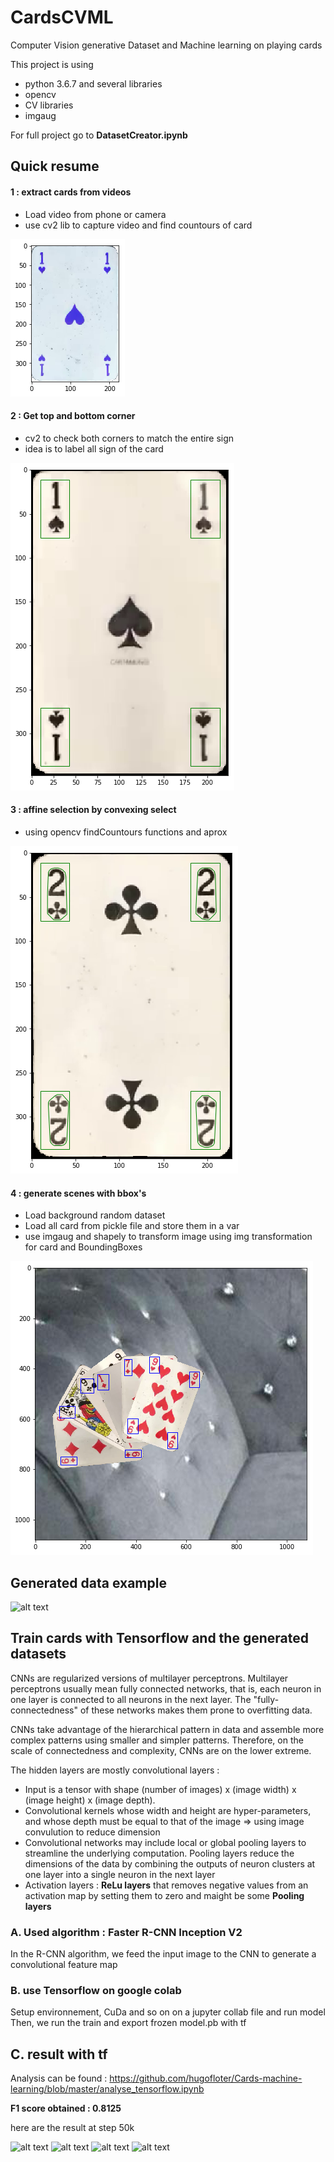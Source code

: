 # CardsCVML

Computer Vision generative Dataset and Machine learning on playing cards

This project is using
  - python 3.6.7 and several libraries
  - opencv
  - CV libraries
  - imgaug
  
For full project go to **DatasetCreator.ipynb**

## Quick resume
#### 1 : extract cards from videos 
- Load video from phone or camera
- use cv2 lib to capture video and find countours of card

![png](data_ex/output_17_2.png)  <!-- .element height="50%" width="50%" -->

#### 2 : Get top and bottom corner
- cv2 to check both corners to match the entire sign
- idea is to label all sign of the card

![png](data_ex/fiirst.png)  <!-- .element height="50%" width="50%" -->

#### 3 : affine selection by convexing select
- using opencv findCountours functions and aprox

![png](data_ex/secondd.png)  <!-- .element height="50%" width="50%" -->

#### 4 : generate scenes with bbox's
- Load background random dataset
- Load all card from pickle file and store them in a var
- use imgaug and shapely to transform image using img transformation for card and BoundingBoxes

![png](data_ex/thirddd.png)  <!-- .element height="50%" width="50%" -->


## Generated data example
![alt text](https://raw.githubusercontent.com/hugofloter/CardsCVML/master/data_ex/hand_ex.jpg)  <!-- .element height="50%" width="50%" -->
  
 
## Train cards with Tensorflow and the generated datasets
CNNs are regularized versions of multilayer perceptrons. Multilayer perceptrons usually mean fully connected networks, that is, each neuron in one layer is connected to all neurons in the next layer. The "fully-connectedness" of these networks makes them prone to overfitting data. 

CNNs take advantage of the hierarchical pattern in data and assemble more complex patterns using smaller and simpler patterns. Therefore, on the scale of connectedness and complexity, CNNs are on the lower extreme.

The hidden layers are mostly convolutional layers : 
+ Input is a tensor with shape (number of images) x (image width) x (image height) x (image depth).
+ Convolutional kernels whose width and height are hyper-parameters, and whose depth must be equal to that of the image => using image convulution to reduce dimension
+ Convolutional networks may include local or global pooling layers to streamline the underlying computation. Pooling layers reduce the dimensions of the data by combining the outputs of neuron clusters at one layer into a single neuron in the next layer
+ Activation layers :  **ReLu layers**  that removes negative values from an activation map by setting them to zero and maight be some **Pooling layers**


### A. Used algorithm : Faster R-CNN Inception V2

In the R-CNN algorithm, we feed the input image to the CNN to generate a convolutional feature map

### B. use Tensorflow on google colab

Setup environnement, CuDa and so on on a jupyter collab file and run model
Then, we run the train and export frozen model.pb with tf

## C. result with tf
Analysis can be found : https://github.com/hugofloter/Cards-machine-learning/blob/master/analyse_tensorflow.ipynb

**F1 score obtained : 0.8125**

here are the result at step 50k

![alt text](https://raw.githubusercontent.com/hugofloter/CardsCVML/master/data_ex/ML/result3.jpg)  <!-- .element height="50%" width="50%" -->
![alt text](https://raw.githubusercontent.com/hugofloter/CardsCVML/master/data_ex/ML/result1.jpg)  <!-- .element height="50%" width="50%" --> 
![alt text](https://raw.githubusercontent.com/hugofloter/CardsCVML/master/data_ex/ML/result2.jpg)  <!-- .element height="50%" width="50%" -->
![alt text](https://raw.githubusercontent.com/hugofloter/CardsCVML/master/data_ex/ML/result4.jpg)  <!-- .element height="50%" width="50%" -->
